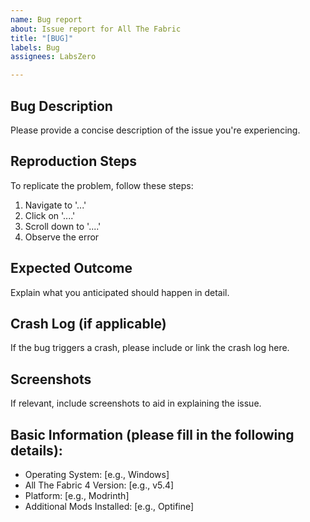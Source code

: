 ```yaml
---
name: Bug report
about: Issue report for All The Fabric
title: "[BUG]"
labels: Bug
assignees: LabsZero

---
```


## Bug Description
Please provide a concise description of the issue you're experiencing.

## Reproduction Steps
To replicate the problem, follow these steps:
1. Navigate to '...'
2. Click on '....'
3. Scroll down to '....'
4. Observe the error

## Expected Outcome
Explain what you anticipated should happen in detail.

## Crash Log (if applicable)
If the bug triggers a crash, please include or link the crash log here.

## Screenshots
If relevant, include screenshots to aid in explaining the issue.

## Basic Information (please fill in the following details):
 - Operating System: [e.g., Windows]
 - All The Fabric 4 Version: [e.g., v5.4]
 - Platform: [e.g., Modrinth]
 - Additional Mods Installed: [e.g., Optifine]

